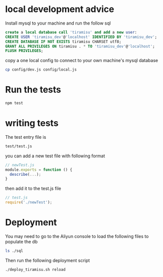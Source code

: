 # local development advice
Install mysql to your machine and run the follow sql
```sql
create a local database call 'tiramisu' and add a new user:
CREATE USER 'tiramisu_dev'@'localhost' IDENTIFIED BY 'tiramisu_dev';
CREATE DATABASE IF NOT EXISTS tiramisu CHARSET utf8;
GRANT ALL PRIVILEGES ON tiramisu . * TO 'tiramisu_dev'@'localhost';
FLUSH PRIVILEGES;
```
copy a one local config to connect to your own machine's mysql database
```bash
cp config/dev.js config/local.js
```

# Run the tests
```bash
npm test
```

# writing tests
The test entry file is
```bash
test/test.js
```
you can add a new test file with following format
```js
// newTest.js
module.exports = function () {
  describe(...);
}
```
then add it to the test.js file
```js
// test.js
require('./newTest');
```
# Deployment
You may need to go to the Aliyun console to load the following files to populate the db
```bash
ls ./sql
```
Then run the following deployment script
```bash
./deploy_tiramisu.sh reload
```